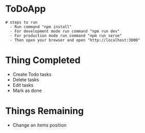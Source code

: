 # ToDoApp
    # steps to run
      - Run command "npm install"
      - For development mode run command "npm run dev"
      - For production mode run command "npm run serve"
      - Then open your browser and open "http://localhost:3000"

# Thing Completed
  - Create Todo tasks
  - Delete tasks
  - Edit tasks
  - Mark as done

# Things Remaining
  - Change an items position
